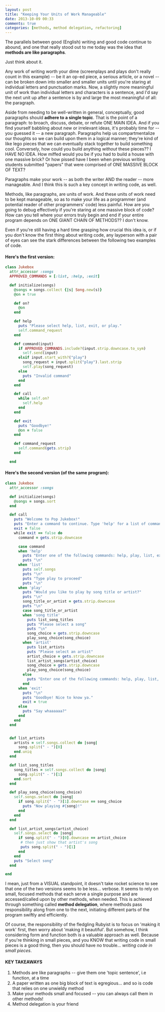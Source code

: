 ```yaml
---
layout: post
title: "Keeping Your Units of Work Manageable"
date: 2013-10-09 00:33
comments: true
categories: [methods, method delegation, refactoring]
---
```


The parallels between good (English) writing and good code continue to abound, and one that really stood out to me today was the idea that <strong>methods are like paragraphs</strong>.

Just think about it. 

Any work of writing worth your dime (screenplays and plays don't really count in this example) -- be it an op-ed piece, a serious article, or a novel -- can be broken down into smaller and smaller units until you're staring at individual letters and punctuation marks. Now, a slightly more meaningful unit of work than individual letters and characters is a sentence, and I'd say the next unit up after a sentence is by and large the most meaningful of all: the paragraph. 

Aside from needing to be well-written in general, conceptually, good paragraphs should <strong>adhere to a single topic</strong>. That is the point of a paragraph: to broach, discuss, debate, or refute ONE MAIN IDEA. And if you find yourself babbling about new or irrelevant ideas, it's probably time for -- you guessed it -- a new paragraph. Paragraphs help us compartmentalize our thoughts so we can build upon them in a logical manner; they're kind of like lego pieces that we can eventually stack together to build something cool. Conversely, how could you build anything <em>without</em> these pieces?? I HAVE NO IDEA. How miffed would you be if you had to build a house with one massive brick? Or how pissed have I been when previous writing students submitted "papers" that were comprised of ONE MASSIVE BLOCK OF TEXT? 

Paragraphs make your work -- as both the writer AND the reader -- more manageable. And I think this is such a key concept in writing code, as well. 

Methods, like paragraphs, are units of work. And these units of work need to be kept manageable, so as to make your life as a programmer (and potential reader of other programmers' code) less painful. How are you going to debug effectively if you're staring at one massive block of code? How can you tell where your errors truly begin and end if your entire program depends on ONE GIANT CHAIN OF METHODS?? I don't know.

Even if you're still having a hard time grasping how crucial this idea is, or if you don't know the first thing about writing code, any layperson with a pair of eyes can see the stark differences between the following two examples of code.

<h4>Here's the first version:</h4>

``` ruby
class Jukebox
  attr_accessor :songs
  APPROVED_COMMANDS = [:list, :help, :exit]

  def initialize(songs)
    @songs = songs.collect {|s| Song.new(s)}
    @on = true

    def on?
      @on    
    end

    def help
      puts "Please select help, list, exit, or play."
      self.command_request
    end

    def command(input)
      if APPROVED_COMMANDS.include?(input.strip.downcase.to_sym)
        self.send(input)    
      elsif input.start_with?("play")
        song_request = input.split("play").last.strip
        self.play(song_request)
      else
        puts "Invalid command"
      end
    end

    def call
      while self.on?
        self.help
      end
    end

    def exit
      puts "Goodbye!"
      @on = false
    end

    def command_request   
      self.command(gets.strip)
    end

  end
```

<h4>Here's the second version (of the same program):</h4>

``` ruby
class Jukebox
  attr_accessor :songs

  def initialize(songs)
    @songs = songs.sort
  end

  def call
    puts "Welcome to Pop Jukebox!"
    puts "Enter a command to continue. Type 'help' for a list of commands."
    exit = false
    while exit == false do
      command = gets.strip.downcase

      case command
      when 'help'
        puts "Enter one of the following commands: help, play, list, exit"
        puts "\n"
      when 'list'
        puts self.songs
        puts "\n"
        puts "Type play to proceed"
        puts "\n"
      when 'play'
        puts "Would you like to play by song title or artist?"
        puts "\n"
        song_title_or_artist = gets.strip.downcase
        puts "\n"
        case song_title_or_artist
        when 'song title'
          puts list_song_titles
          puts "Please select a song"
          puts "\n"
          song_choice = gets.strip.downcase
          play_song_choice(song_choice)
        when 'artist'
          puts list_artists
          puts "Please select an artist"
          artist_choice = gets.strip.downcase
          list_artist_songs(artist_choice)
          song_choice = gets.strip.downcase
          play_song_choice(song_choice)
        else
          puts "Enter one of the following commands: help, play, list, exit"
        end
      when 'exit'
        puts "\n"
        puts "Goodbye! Nice to know ya."
        exit = true
      else 
        puts "Say whaaaaaa?"
      end
    end
  end


  def list_artists
    artists = self.songs.collect do |song|
      song.split(" - ")[0]
    end.uniq
  end

  def list_song_titles
    song_titles = self.songs.collect do |song|
      song.split(" - ")[1]
    end.sort
  end

  def play_song_choice(song_choice)
    self.songs.select do |song|
      if song.split(" - ")[1].downcase == song_choice
        puts "Now playing #{song}!"
      end
    end
  end

  def list_artist_songs(artist_choice)
    self.songs.select do |song|
      if song.split(" - ")[0].downcase == artist_choice
       # then just show that artist's song
       puts song.split(" - ")[1]
      end
    end
    puts "Select song"
  end

end
```

I mean, just from a VISUAL standpoint, it doesn't take rocket science to see that one of the two versions seems to be less... verbose. It seems to rely on small, focused methods that each serve a single purpose and are accessed/called upon by other methods, when needed. This is achieved through something called <strong>method delegation</strong>, where methods pass responsibility along from one to the next, initiating different parts of the program swiftly and efficiently.

Of course, the responsibility of the fledgling Rubyist is to focus on 'making it work' first, then worry about 'making it beautiful'. But somehow, I think considering form and function both is a valuable approach as well. Because if you're thinking in small pieces, and you KNOW that writing code in small pieces is a good thing, then you should have no trouble... <em>writing code in small pieces</em>.


<h4>KEY TAKEAWAYS</h4>

1. Methods are like paragraphs -- give them one 'topic sentence', i.e function, at a time
2. A paper written as one big block of text is egregious... and so is code that relies on one unwieldy method
3. Make your methods small and focused -- you can always call them in other methods!
3. Method delegation is your friend 
